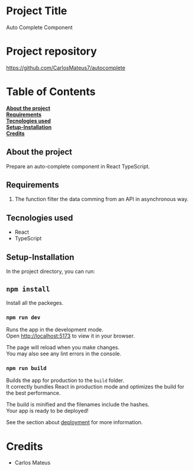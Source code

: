 # Project Title
Auto Complete Component

# Project repository
https://github.com/CarlosMateus7/autocomplete

# Table of Contents  
**[About the project](#about-the-project)**<br>
**[Requirements](#requirements)**<br>
**[Tecnologies used](#tecnologies-used)**<br>
**[Setup-Installation](#setup-installation)**<br>
**[Credits](#credits)**<br>


## About the project
Prepare an auto-complete component in React TypeScript.

## Requirements

1.  The function filter the data comming from an API in asynchronous way. 

## Tecnologies used

- React
- TypeScript

## Setup-Installation

In the project directory, you can run:

## `npm install`

Install all the packeges.

### `npm run dev`

Runs the app in the development mode.\
Open [http://localhost:5173](http://localhost:5173) to view it in your browser.

The page will reload when you make changes.\
You may also see any lint errors in the console.

### `npm run build`

Builds the app for production to the `build` folder.\
It correctly bundles React in production mode and optimizes the build for the best performance.

The build is minified and the filenames include the hashes.\
Your app is ready to be deployed!

See the section about [deployment](https://facebook.github.io/create-react-app/docs/deployment) for more information.

# Credits

- Carlos Mateus